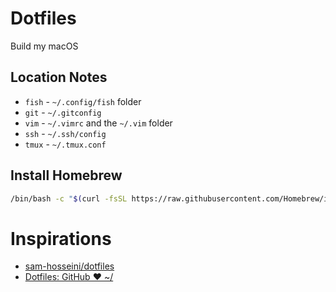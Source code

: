 # Dotfiles

Build my macOS

## Location Notes

  - `fish` - `~/.config/fish` folder
  - `git` - `~/.gitconfig`
  - `vim` - `~/.vimrc` and the `~/.vim` folder
  - `ssh` - `~/.ssh/config`
  - `tmux` - `~/.tmux.conf`

## Install Homebrew

```sh
/bin/bash -c "$(curl -fsSL https://raw.githubusercontent.com/Homebrew/install/master/install.sh)"
```

# Inspirations

- [sam-hosseini/dotfiles](https://github.com/sam-hosseini/dotfiles)
- [Dotfiles: GitHub ❤ ~/](https://dotfiles.github.io/)
